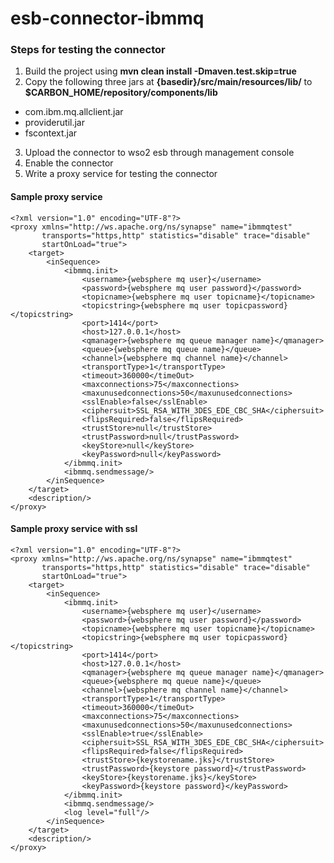 # esb-connector-ibmmq

### Steps for testing the connector

1. Build the project using <b>mvn clean install -Dmaven.test.skip=true</b><br>
2. Copy the following three jars at <b>{basedir}/src/main/resources/lib/</b>  to <b>$CARBON_HOME/repository/components/lib</b>

* com.ibm.mq.allclient.jar
* providerutil.jar
* fscontext.jar
3. Upload the connector to wso2 esb through management console<br>
4. Enable the connector
5. Write a proxy service for testing the connector

#### Sample proxy service
```
<?xml version="1.0" encoding="UTF-8"?>
<proxy xmlns="http://ws.apache.org/ns/synapse" name="ibmmqtest"
       transports="https,http" statistics="disable" trace="disable"
       startOnLoad="true">
    <target>
        <inSequence>
            <ibmmq.init>
                <username>{websphere mq user}</username>
                <password>{websphere mq user password}</password>
                <topicname>{websphere mq user topicname}</topicname>
                <topicstring>{websphere mq user topicpassword}</topicstring>
                <port>1414</port>
                <host>127.0.0.1</host>
                <qmanager>{websphere mq queue manager name}</qmanager>
                <queue>{websphere mq queue name}</queue>
                <channel>{websphere mq channel name}</channel>
                <transportType>1</transportType>
                <timeout>360000</timeOut>
                <maxconnections>75</maxconnections>
                <maxunusedconnections>50</maxunusedconnections>
                <sslEnable>false</sslEnable>
                <ciphersuit>SSL_RSA_WITH_3DES_EDE_CBC_SHA</ciphersuit>
                <flipsRequired>false</flipsRequired>
                <trustStore>null</trustStore>
                <trustPassword>null</trustPassword>
                <keyStore>null</keyStore>
                <keyPassword>null</keyPassword>
            </ibmmq.init>
            <ibmmq.sendmessage/>
        </inSequence>
    </target>
    <description/>
</proxy>

```
#### Sample proxy service with ssl

```
<?xml version="1.0" encoding="UTF-8"?>
<proxy xmlns="http://ws.apache.org/ns/synapse" name="ibmmqtest"
       transports="https,http" statistics="disable" trace="disable"
       startOnLoad="true">
    <target>
        <inSequence>
            <ibmmq.init>
                <username>{websphere mq user}</username>
                <password>{websphere mq user password}</password>
                <topicname>{websphere mq user topicname}</topicname>
                <topicstring>{websphere mq user topicpassword}</topicstring>
                <port>1414</port>
                <host>127.0.0.1</host>
                <qmanager>{websphere mq queue manager name}</qmanager>
                <queue>{websphere mq queue name}</queue>
                <channel>{websphere mq channel name}</channel>
                <transportType>1</transportType>
                <timeout>360000</timeOut>
                <maxconnections>75</maxconnections>
                <maxunusedconnections>50</maxunusedconnections>
                <sslEnable>true</sslEnable>
                <ciphersuit>SSL_RSA_WITH_3DES_EDE_CBC_SHA</ciphersuit>
                <flipsRequired>false</flipsRequired>
                <trustStore>{keystorename.jks}</trustStore>
                <trustPassword>{keystore password}</trustPassword>
                <keyStore>{keystorename.jks}</keyStore>
                <keyPassword>{keystore password}</keyPassword>
            </ibmmq.init>
            <ibmmq.sendmessage/>
            <log level="full"/>
        </inSequence>
    </target>
    <description/>
</proxy>
```
